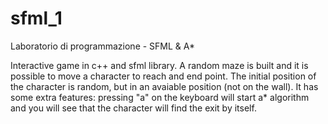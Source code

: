 # sfml_1
Laboratorio di programmazione - SFML &amp; A*

Interactive game in c++ and sfml library. A random maze is built and it is possible to move a character to reach and end point. 
The initial position of the character is random, but in an avaiable position (not on the wall). 
It has some extra features: pressing "a" on the keyboard will start a* algorithm and you will see that the character will find
the exit by itself.
